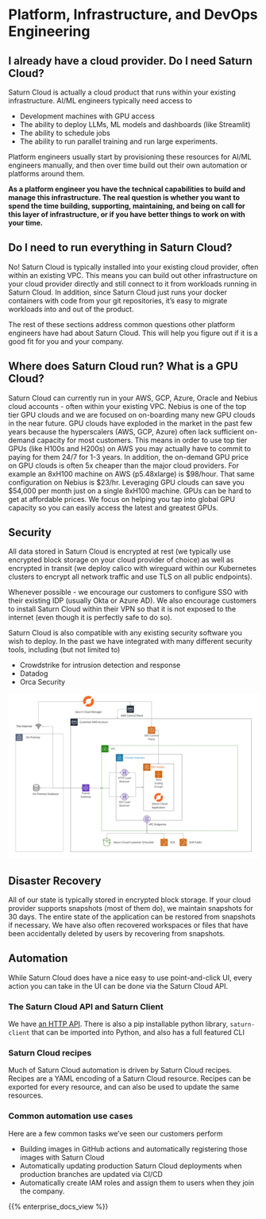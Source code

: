 # Platform, Infrastructure, and DevOps Engineering

## I already have a cloud provider. Do I need Saturn Cloud?

Saturn Cloud is actually a cloud product that runs within your existing infrastructure. AI/ML engineers typically need access to

- Development machines with GPU access
- The ability to deploy LLMs, ML models and dashboards (like Streamlit)
- The ability to schedule jobs
- The ability to run parallel training and run large experiments.

Platform engineers usually start by provisioning these resources for AI/ML engineers manually, and then over time build out their own automation or platforms around them.

**As a platform engineer you have the technical capabilities to build and manage this infrastructure. The real question is whether you want to spend the time building, supporting, maintaining, and being on call for this layer of infrastructure, or if you have better things to work on with your time.**

## Do I need to run everything in Saturn Cloud?

No! Saturn Cloud is typically installed into your existing cloud provider, often within an existing VPC. This means you can build out other infrastructure on your cloud provider directly and still connect to it from workloads running in  Saturn Cloud. In addition, since Saturn Cloud just runs your docker containers with code from your git repositories, it’s easy to migrate workloads into and out of the product.

The rest of these sections address common questions other platform engineers have had about Saturn Cloud. This will help you figure out if it is a good fit for you and your company.

## Where does Saturn Cloud run? What is a GPU Cloud?

Saturn Cloud can currently run in your AWS, GCP, Azure, Oracle and Nebius cloud accounts - often within your existing VPC. Nebius is one of the top tier GPU clouds and we are focused on on-boarding many new GPU clouds in the near future. GPU clouds have exploded in the market in the past few years because the hyperscalers (AWS, GCP, Azure) often lack sufficient on-demand capacity for most customers. This means in order to use top tier GPUs (like H100s and H200s) on AWS you may actually have to commit to paying for them 24/7 for 1-3 years. In addition, the on-demand GPU price on GPU clouds is often 5x cheaper than the major cloud providers. For example an 8xH100 machine on AWS (p5.48xlarge) is $98/hour. That same configuration on Nebius is $23/hr. Leveraging GPU clouds can save you $54,000 per month just on a single 8xH100 machine. GPUs can be hard to get at affordable prices. We focus on helping you tap into global GPU capacity so you can easily access the latest and greatest GPUs.

## Security

All data stored in Saturn Cloud is encrypted at rest (we typically use encrypted block storage on your cloud provider of choice) as well as encrypted in transit (we deploy calico with wireguard within our Kubernetes clusters to encrypt all network traffic and use TLS on all public endpoints).

Whenever possible - we encourage our customers to configure SSO with their existing IDP (usually Okta or Azure AD). We also encourage customers to install Saturn Cloud within their VPN so that it is not exposed to the internet (even though it is perfectly safe to do so).

Saturn Cloud is also compatible with any existing security software you wish to deploy. In the past we have integrated with many different security tools, including (but not limited to)

- Crowdstrike for intrusion detection and response
- Datadog
- Orca Security

<img src="/images/docs/saturn-architecture-onpremise.webp" class="doc-image"/>

## Disaster Recovery

All of our state is typically stored in encrypted block storage. If your cloud provider supports snapshots (most of them do), we maintain snapshots for 30 days. The entire state of the application can be restored from snapshots if necessary. We have also often recovered workspaces or files that have been accidentally deleted by users by recovering from snapshots.

## Automation

While Saturn Cloud does have a nice easy to use point-and-click UI, every action you can take in the UI can be done via the Saturn Cloud API.

### The Saturn Cloud API and Saturn Client

We have [an HTTP API](https://api.saturncloud.io/). There is also a pip installable python library, `saturn-client` that can be imported into Python, and also has a full featured CLI

### Saturn Cloud recipes

Much of Saturn Cloud automation is driven by Saturn Cloud recipes. Recipes are a YAML encoding of a Saturn Cloud resource. Recipes can be exported for every resource, and can also be used to update the same resources.

### Common automation use cases

Here are a few common tasks we’ve seen our customers perform

- Building images in GitHub actions and automatically registering those images with Saturn Cloud
- Automatically updating production Saturn Cloud deployments when production branches are updated via CI/CD
- Automatically create IAM roles and assign them to users when they join the company.

{{% enterprise_docs_view %}}
